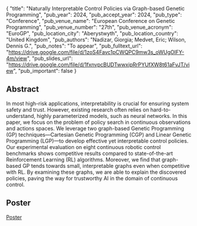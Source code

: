 {
  "title": "Naturally Interpretable Control Policies via Graph-based Genetic Programming",
  "pub_year": 2024,
  "pub_accept_year": 2024,
  "pub_type": "Conference",
  "pub_venue_name": "European Conference on Genetic Programming",
  "pub_venue_number": "27th",
  "pub_venue_acronym": "EuroGP",
  "pub_location_city": "Aberystwyth",
  "pub_location_country": "United Kingdom",
  "pub_authors": "Nadizar, Giorgia; Medvet, Eric; Wilson, Dennis G.",
  "pub_notes": "To appear",
  "pub_fulltext_url": "https://drive.google.com/file/d/1zoS4Favc1pCWQPC9mw3s_oWUgOlFY-4m/view",
  "pub_slides_url": "https://drive.google.com/file/d/1fxnvpcBUDTwwxipRrPYUfXW8t61aFvJT/view",
  "pub_important": false
}

## Abstract
In most high-risk applications, interpretability is crucial for ensuring system safety and trust. However, existing research often relies on hard-to-understand, highly parameterized models, such as neural networks. In this paper, we focus on the problem of policy search in continuous observations and actions spaces. We leverage two graph-based Genetic Programming (GP) techniques—Cartesian Genetic Programming (CGP) and Linear Genetic Programming (LGP)—to develop effective yet interpretable control policies. Our experimental evaluation on eight continuous robotic control benchmarks shows competitive results compared to state-of-the-art Reinforcement Learning (RL) algorithms. Moreover, we find that graph-based GP tends towards small, interpretable graphs even when competitive with RL. By examining these graphs, we are able to explain the discovered policies, paving the way for trustworthy AI in the domain of continuous control.

## Poster
[Poster](https://drive.google.com/file/d/1GP62nZ2BQN6K8JhFh02FD5HtgCRrXlO-/view)
